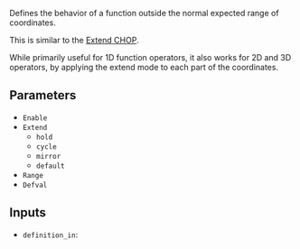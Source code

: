 Defines the behavior of a function outside the normal expected range of coordinates.

This is similar to the [Extend CHOP](https://docs.derivative.ca/Extend_CHOP).

While primarily useful for 1D function operators, it also works for 2D and 3D operators, by applying the extend mode to each part of the coordinates.

## Parameters

* `Enable`
* `Extend`
  * `hold`
  * `cycle`
  * `mirror`
  * `default`
* `Range`
* `Defval`

## Inputs

* `definition_in`: 